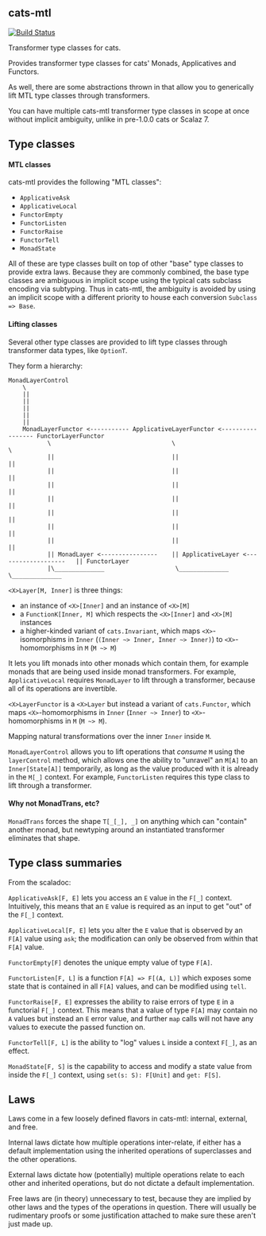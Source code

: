 ## cats-mtl

[![Build Status](https://api.travis-ci.org/typelevel/cats.svg)](https://travis-ci.org/typelevel/cats)

Transformer type classes for cats.

Provides transformer type classes for cats' Monads, Applicatives and Functors.

As well, there are some abstractions thrown in that allow you to
generically lift MTL type classes 
through transformers.

You can have multiple cats-mtl transformer type classes in scope at once 
without implicit ambiguity, unlike in pre-1.0.0 cats or Scalaz 7.

## Type classes

#### MTL classes

cats-mtl provides the following "MTL classes":
 - `ApplicativeAsk`
 - `ApplicativeLocal`
 - `FunctorEmpty`
 - `FunctorListen`
 - `FunctorRaise`
 - `FunctorTell`
 - `MonadState`

All of these are type classes built on top of other "base" type classes to provide extra laws.
Because they are commonly combined, the base type classes are ambiguous in implicit scope using
the typical cats subclass encoding via subtyping. Thus in cats-mtl, the ambiguity is avoided by using
an implicit scope with a different priority to house each conversion `Subclass => Base`.

#### Lifting classes

Several other type classes are provided to lift type classes 
through transformer data types, like `OptionT`.

They form a hierarchy:
```
MonadLayerControl
    \
    ||
    ||
    ||
    ||
    ||
    MonadLayerFunctor <----------- ApplicativeLayerFunctor <----------------- FunctorLayerFunctor
           \                                  \                                          \
           ||                                 ||                                         ||
           ||                                 ||                                         ||
           ||                                 ||                                         ||
           ||                                 ||                                         ||
           ||                                 ||                                         ||
           ||                                 ||                                         ||
           ||                                 ||                                         ||
           || MonadLayer <----------------    || ApplicativeLayer <-------------------   || FunctorLayer
           |\______________                    \______________                            \______________
```

`<X>Layer[M, Inner]` is three things:
 - an instance of `<X>[Inner]` and an instance of `<X>[M]`
 - a `FunctionK[Inner, M]` which respects the `<X>[Inner]` and `<X>[M]` instances
 - a higher-kinded variant of `cats.Invariant`, which maps
   `<X>`-isomorphisms in `Inner` (`(Inner ~> Inner, Inner ~> Inner)`) to
   `<X>`-homomorphisms in `M` (`M ~> M`)

It lets you lift monads into other monads which contain them, for example monads that are being used
inside monad transformers.
For example, `ApplicativeLocal` requires `MonadLayer` to lift through a transformer, because
all of its operations are invertible.

`<X>LayerFunctor` is a `<X>Layer` but instead a variant of `cats.Functor`, which maps
`<X>`-homomorphisms in `Inner` (`Inner ~> Inner`) to
`<X>`-homomorphisms in `M` (`M ~> M`).

Mapping natural transformations over the inner `Inner` inside `M`.

`MonadLayerControl` allows you to lift operations that *consume* `M` using the `layerControl` method,
which allows one the ability to "unravel" an `M[A]` to an `Inner[State[A]]` temporarily,
as long as the value produced with it is already in the `M[_]` context.
For example, `FunctorListen` requires this type class to lift through a transformer.

#### Why not MonadTrans, etc?
`MonadTrans` forces the shape `T[_[_], _]` on anything which can "contain" another monad, 
but newtyping around an instantiated transformer eliminates that shape.

## Type class summaries
From the scaladoc:

`ApplicativeAsk[F, E]` lets you access an `E` value in the `F[_]` context.
Intuitively, this means that an `E` value is required as an input to get "out" of the `F[_]` context.

`ApplicativeLocal[F, E]` lets you alter the `E` value that is observed by an `F[A]` value
using `ask`; the modification can only be observed from within that `F[A]` value.

`FunctorEmpty[F]` denotes the unique empty value of type `F[A]`.

`FunctorListen[F, L]` is a function `F[A] => F[(A, L)]` which exposes some state
that is contained in all `F[A]` values, and can be modified using `tell`.

`FunctorRaise[F, E]` expresses the ability to raise errors of type `E` in a functorial `F[_]` context.
This means that a value of type `F[A]` may contain no `A` values but instead an `E` error value,
and further `map` calls will not have any values to execute the passed function on.

`FunctorTell[F, L]` is the ability to "log" values `L` inside a context `F[_]`, as an effect.

`MonadState[F, S]` is the capability to access and modify a state value
from inside the `F[_]` context, using `set(s: S): F[Unit]` and `get: F[S]`.

## Laws

Laws come in a few loosely defined flavors in cats-mtl: internal, external, and free.

Internal laws dictate how multiple operations inter-relate, 
if either has a default implementation using the inherited operations of superclasses and the other operations.

External laws dictate how (potentially) multiple operations relate to each other and inherited operations,
but do not dictate a default implementation.

Free laws are (in theory) unnecessary to test, because they are implied by other laws and the 
types of the operations in question. There will usually be rudimentary proofs 
or some justification attached to make sure these aren't just made up.